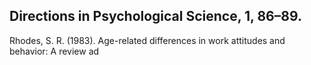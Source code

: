 ## Directions in Psychological Science, 1, 86–89.

Rhodes, S. R. (1983). Age-related differences in work attitudes and behavior: A review ad